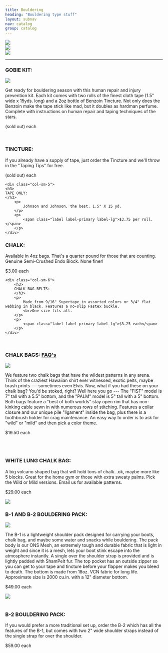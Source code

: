 ```yaml
---
title: Bouldering
heading: "Bouldering type stuff"
layout: subnav
nav: catalog
group: catalog
---
```


<p>
	<div class="row">
		<div class="col-sm-4">
			<a href="#" target="_blank" class="thumbnail">
				<img src="{{ "/pics/gunsmoke.jpg" | prepend: site.baseurl }}">
			</a>
		</div>
		<div class="col-sm-4">
			<a href="#" target="_blank" class="thumbnail">
				<img src="{{ "/pics/obscured.jpg" | prepend: site.baseurl }}">
			</a>
		</div>
		<div class="col-sm-4">
			<a href="#" target="_blank" class="thumbnail">
				<img src="{{ "/pics/deadmans.jpg" | prepend: site.baseurl }}">
			</a>
		</div>    
	</div> 
</p>
<hr />
		
<h3>
	GOBIE KIT:
</h3>

<div class="row">
	<div class="col-sm-3 pull-right">
		<a href="#" target="_blank" class="thumbnail">
			<img src="{{ "/pics/gobie.jpeg" | prepend: site.baseurl }}" style="width:auto;height:auto">
		</a>
	</div>
	<div class="col-sm-9">
		<p>
			Get ready for bouldering season with this human repair and injury prevention kit. Each kit comes with two rolls of the finest cloth tape (1.5" wide x 15yds. long) and a 2oz bottle of Benzoin Tincture. Not only does the Benzoin make the tape stick like mad, but it doubles as hardman perfume. Complete with instructions on human repair and taping techniques of the stars.
		</p>
		<p>
			<span class="label label-primary label-lg">(sold out) each</span>
		</p>
	</div>
</div>

<br />

<div class="row">
	<div class="col-sm-6">
	<h3>
	TINCTURE:
	</h3>
		<p>
			If you already have a supply of tape, just order the Tincture and we'll throw in the "Taping Tips" for free.
		</p>
		<p>
			<span class="label label-primary label-lg">(sold out) each</span>	
		</p>
	</div>

	<div class="col-sm-5">
	<h3>
	TAPE ONLY:
	</h3>
		<p>
			Johnson and Johnson, the best. 1.5" X 15 yd.
		</p>
		<p>
			<span class="label label-primary label-lg">$3.75 per roll.</span>	
		</p>
	</div>
</div>

<div class="row">
	<div class="col-sm-6">
		<h3>
			CHALK:
		</h3>
		<p>
			Available in 4oz bags. That's a quarter pound for those that are counting. Genuine Semi-Crushed Endo Block. None finer!
		</p>
		<p>
			<span class="label label-primary label-lg">$3.00 each</span>	
		</p>
	</div>

	<div class="col-sm-6">
		<h3>
		CHALK BAG BELTS:
		</h3>
		<p>
			Made from 9/16" Supertape in assorted colors or 3/4" flat webbing in black. Features a no-slip Fastex buckle.
			<br>One size fits all.
		</p>
		<p>
			<span class="label label-primary label-lg">$3.25 each</span>	
		</p>
	</div>
</div>

<br />

<h3>
  CHALK BAGS:
  <a href="{{ "/faqs/chalk_bags" | prepend: site.baseurl }}" class="pull-right label label-default">
    FAQ's
  </a>
</h3>

<div class="row">
  <div class="col-sm-3">
    <a href="#" class="thumbnail">
      <img src="{{ "/pics/cbags.jpeg " | prepend: site.baseurl }}">
    </a>
  </div>
  <div class="col-sm-9">
    <p>
    	We feature two chalk bags that have the wildest patterns in any arena. Think of the craziest Hawaiian shirt ever witnessed, exotic pelts, maybe brash prints --- sometimes even Elvis. Now, what if you had these on your chalk bag? You'd be stoked, right? Well here you go --- The "FIST" model is 7" tall with a 5.5" bottom, and the "PALM" model is 5" tall with a 5" bottom. Both bags feature a "best of both worlds" stay open rim that has non-kinking cable sewn in with numerous rows of stitching. Features a collar closure and our unique pile "ligament" inside the bag, plus there is a toothbrush holder for crag maintenance. An easy way to order is to ask for "wild" or "mild" and then pick a color theme.
    </p>
    <p>
      <span class="label label-primary label-lg">$19.50 each</span>
    </p>
  </div>
</div>

<br />


<br />

<h3>
	WHITE LUNG CHALK BAG:
</h3>

<div class="row">
	<div class="col-sm-10">
		<p>
			A big volcano shaped bag that will hold tons of chalk...ok, maybe more like 5 blocks. Great for the home gym or those with extra sweaty palms. Pick the Wild or Mild versions. Email us for available patterns.
		</p>
		<p>
			<span class="label label-primary label-lg">$29.00 each</span>
		</p>
	</div>
	<div class="col-sm-2">
		<a href="#" class="thumbnail">
      <img src="{{ "/pics/wtlung.jpeg" | prepend: site.baseurl }}">
    </a>
	</div>
</div>

<h3>
	B-1 AND B-2 BOULDERING PACK:
</h3>

<div class="row">
	<div class="col-sm-3">
		<a href="#" class="thumbnail">
      <img src="{{ "/pics/b1pack.jpeg" | prepend: site.baseurl }}">
    </a>
	</div>
	<div class="col-sm-6">
		<p>
			The B-1 is a lightweight shoulder pack designed for carrying your boots, chalk bag, and maybe some water and snacks while bouldering. The pack body is our ONS Mesh, an extremely tough and durable fabric that is light in weight and since it is a mesh, lets your boot stink escape into the atmosphere instantly. A single over the shoulder strap is provided and is lightly padded with ShamPelt fur. The top pocket has an outside zipper so you can get to your tape and tincture before your flapper makes you bleed to death. The bottom is made from 18oz. VCN fabric for long life. Approximate size is 2000 cu.in. with a 12" diameter bottom.
		</p>
		<p>
			<span class="label label-primary label-lg">$49.00 each</span>
		</p>
	</div>
	<div class="col-sm-3 pull-right">
		<a href="#" class="thumbnail">
			<img src="{{ "/pics/b2bag.jpeg" | prepend: site.baseurl }}">
		</a>
	</div>
</div>


<br />

<h3>
	B-2 BOULDERING PACK:
</h3>

<div class="row">
	<div class="col-sm-12">
		<p>
			If you would prefer a more traditional set up, order the
			B-2 which has all the features of the B-1, but comes with two 2" wide shoulder straps instead of the single strap for over the shoulder.
		</p>
		<p>
			<span class="label label-primary label-lg">$59.00 each</span>	
		</p>
	</div>
</div>
